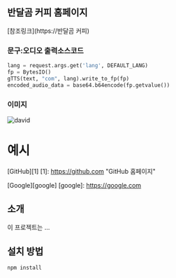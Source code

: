 ## 반달곰 커피 홈페이지
[참조링크](https://반달곰 커피)

### 문구:오디오 출력소스코드
```python
lang = request.args.get('lang', DEFAULT_LANG)
fp = BytesIO()
gTTS(text, "com", lang).write_to_fp(fp)
encoded_audio_data = base64.b64encode(fp.getvalue())
```
### 이미지
![david](./ky-codyssey-main/Codyseey/david/static/david.jpg)





# 예시
[GitHub][1]
[1]: https://github.com "GitHub 홈페이지"

[Google][google]
[google]: https://google.com


## 소개
이 프로젝트는 ...

## 설치 방법
```bash
npm install
